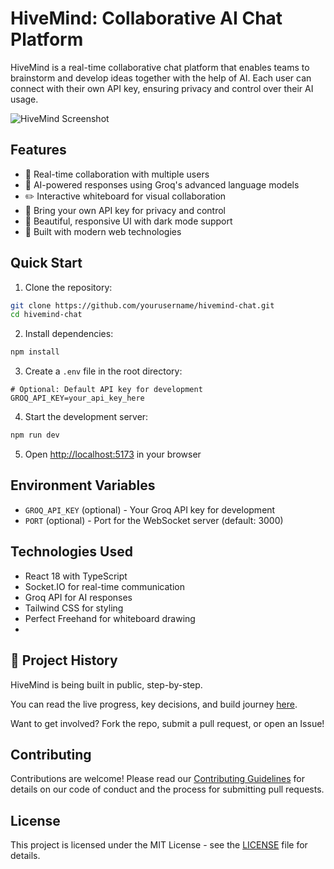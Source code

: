 # HiveMind: Collaborative AI Chat Platform

HiveMind is a real-time collaborative chat platform that enables teams to brainstorm and develop ideas together with the help of AI. Each user can connect with their own API key, ensuring privacy and control over their AI usage.

![HiveMind Screenshot](https://images.pexels.com/photos/7014766/pexels-photo-7014766.jpeg?auto=compress&cs=tinysrgb&w=1260&h=750&dpr=2)

## Features

- 🤝 Real-time collaboration with multiple users
- 🧠 AI-powered responses using Groq's advanced language models
- ✏️ Interactive whiteboard for visual collaboration
- 🔐 Bring your own API key for privacy and control
- 🎨 Beautiful, responsive UI with dark mode support
- 🚀 Built with modern web technologies

## Quick Start

1. Clone the repository:
```bash
git clone https://github.com/yourusername/hivemind-chat.git
cd hivemind-chat
```

2. Install dependencies:
```bash
npm install
```

3. Create a `.env` file in the root directory:
```env
# Optional: Default API key for development
GROQ_API_KEY=your_api_key_here
```

4. Start the development server:
```bash
npm run dev
```

5. Open [http://localhost:5173](http://localhost:5173) in your browser

## Environment Variables

- `GROQ_API_KEY` (optional) - Your Groq API key for development
- `PORT` (optional) - Port for the WebSocket server (default: 3000)

## Technologies Used

- React 18 with TypeScript
- Socket.IO for real-time communication
- Groq API for AI responses
- Tailwind CSS for styling
- Perfect Freehand for whiteboard drawing
- 
## 🧠 Project History

HiveMind is being built in public, step-by-step.

You can read the live progress, key decisions, and build journey [here](https://chatgpt.com/share/68051105-4c8c-8000-88d8-9f931d52bf8e).

Want to get involved? Fork the repo, submit a pull request, or open an Issue!

## Contributing

Contributions are welcome! Please read our [Contributing Guidelines](CONTRIBUTING.md) for details on our code of conduct and the process for submitting pull requests.

## License

This project is licensed under the MIT License - see the [LICENSE](LICENSE) file for details.
